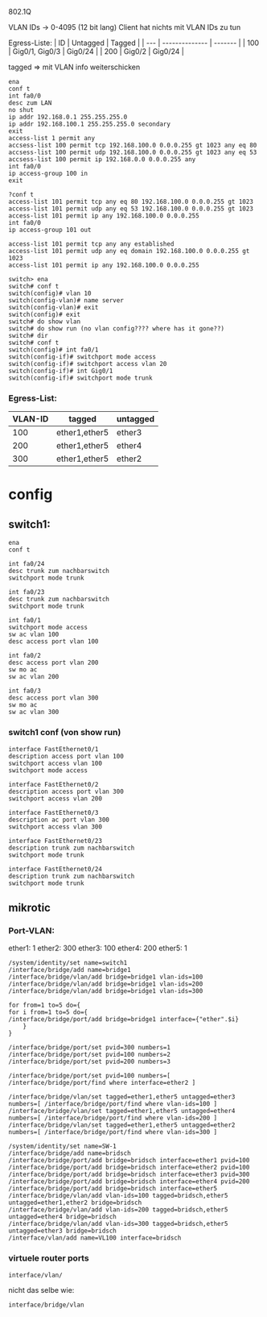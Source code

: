 802.1Q

VLAN IDs -> 0-4095 (12 bit lang)
Client hat nichts mit VLAN IDs zu tun

Egress-Liste:
| ID  | Untagged       | Tagged  |
| --- | -------------- | ------- |
| 100 | Gig0/1, Gig0/3 | Gig0/24 |
| 200 | Gig0/2         | Gig0/24 |

tagged => mit VLAN info weiterschicken

~~~cisco
ena
conf t
int fa0/0
desc zum LAN
no shut
ip addr 192.168.0.1 255.255.255.0
ip addr 192.168.100.1 255.255.255.0 secondary
exit
access-list 1 permit any
accsess-list 100 permit tcp 192.168.100.0 0.0.0.255 gt 1023 any eq 80
accsess-list 100 permit udp 192.168.100.0 0.0.0.255 gt 1023 any eq 53
accsess-list 100 permit ip 192.168.0.0 0.0.0.255 any
int fa0/0
ip access-group 100 in
exit

?conf t
access-list 101 permit tcp any eq 80 192.168.100.0 0.0.0.255 gt 1023
access-list 101 permit udp any eq 53 192.168.100.0 0.0.0.255 gt 1023
access-list 101 permit ip any 192.168.100.0 0.0.0.255
int fa0/0
ip access-group 101 out
~~~

~~~cisco
access-list 101 permit tcp any any established
access-list 101 permit udp any eq domain 192.168.100.0 0.0.0.255 gt 1023
access-list 101 permit ip any 192.168.100.0 0.0.0.255
~~~

~~~cisco
switch> ena
switch# conf t
switch(config)# vlan 10
switch(config-vlan)# name server
switch(config-vlan)# exit
switch(config)# exit
switch# do show vlan
switch# do show run (no vlan config???? where has it gone??)
switch# dir
switch# conf t
switch(config)# int fa0/1
switch(config-if)# switchport mode access
switch(config-if)# switchport access vlan 20
switch(config-if)# int Gig0/1
switch(config-if)# switchport mode trunk
~~~

### Egress-List: 
| VLAN-ID | tagged        | untagged |
| ------- | ------------- | -------- |
| 100     | ether1,ether5 | ether3   |
| 200     | ether1,ether5 | ether4   |
| 300     | ether1,ether5 | ether2   |





# config 
## switch1:
~~~cisco
ena
conf t

int fa0/24
desc trunk zum nachbarswitch
switchport mode trunk

int fa0/23
desc trunk zum nachbarswitch
switchport mode trunk

int fa0/1
switchport mode access
sw ac vlan 100
desc access port vlan 100

int fa0/2
desc access port vlan 200
sw mo ac
sw ac vlan 200

int fa0/3
desc access port vlan 300
sw mo ac
sw ac vlan 300
~~~
### switch1 conf (von show run)
~~~cisco
interface FastEthernet0/1
description access port vlan 100
switchport access vlan 100
switchport mode access

interface FastEthernet0/2
description access port vlan 300
switchport access vlan 200

interface FastEthernet0/3
description ac port vlan 300
switchport access vlan 300

interface FastEthernet0/23
description trunk zum nachbarswitch
switchport mode trunk

interface FastEthernet0/24
description trunk zum nachbarswitch
switchport mode trunk
~~~

## mikrotic

### Port-VLAN:
ether1: 1
ether2: 300
ether3: 100
ether4: 200
ether5: 1

~~~mikgrodig
/system/identity/set name=switch1
/interface/bridge/add name=bridge1
/interface/bridge/vlan/add bridge=bridge1 vlan-ids=100
/interface/bridge/vlan/add bridge=bridge1 vlan-ids=200
/interface/bridge/vlan/add bridge=bridge1 vlan-ids=300

for from=1 to=5 do={
for i from=1 to=5 do={
/interface/bridge/port/add bridge=bridge1 interface={"ether".$i}
	}
}

/interface/bridge/port/set pvid=300 numbers=1
/interface/bridge/port/set pvid=100 numbers=2
/interface/bridge/port/set pvid=200 numbers=3

/interface/bridge/port/set pvid=100 numbers=[ /interface/bridge/port/find where interface=ether2 ]

/interface/bridge/vlan/set tagged=ether1,ether5 untagged=ether3 numbers=[ /interface/bridge/port/find where vlan-ids=100 ]
/interface/bridge/vlan/set tagged=ether1,ether5 untagged=ether4 numbers=[ /interface/bridge/port/find where vlan-ids=200 ]
/interface/bridge/vlan/set tagged=ether1,ether5 untagged=ether2 numbers=[ /interface/bridge/port/find where vlan-ids=300 ]
~~~

~~~micgordis
/system/identity/set name=SW-1
/interface/bridge/add name=bridsch
/interface/bridge/port/add bridge=bridsch interface=ether1 pvid=100
/interface/bridge/port/add bridge=bridsch interface=ether2 pvid=100
/interface/bridge/port/add bridge=bridsch interface=ether3 pvid=300
/interface/bridge/port/add bridge=bridsch interface=ether4 pvid=200
/interface/bridge/port/add bridge=bridsch interface=ether5
/interface/bridge/vlan/add vlan-ids=100 tagged=bridsch,ether5 untagged=ether1,ether2 bridge=bridsch
/interface/bridge/vlan/add vlan-ids=200 tagged=bridsch,ether5 untagged=ether4 bridge=bridsch
/interface/bridge/vlan/add vlan-ids=300 tagged=bridsch,ether5 untagged=ether3 bridge=bridsch
/interface/vlan/add name=VL100 interface=bridsch
~~~
### virtuele router ports
~~~mikrotig
interface/vlan/
~~~

nicht das selbe wie:

~~~mikrotik
interface/bridge/vlan
~~~

